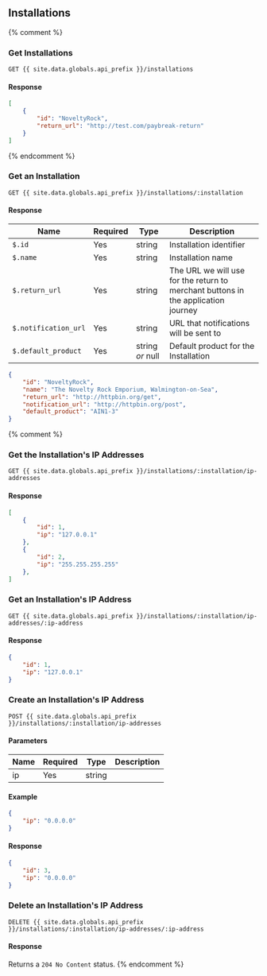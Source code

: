 ## Installations

{% comment %}
### Get Installations

```
GET {{ site.data.globals.api_prefix }}/installations
```

#### Response

```json
[
    {
        "id": "NoveltyRock",
        "return_url": "http://test.com/paybreak-return"
    }
]
```
{% endcomment %}
### Get an Installation

```
GET {{ site.data.globals.api_prefix }}/installations/:installation
```

#### Response
Name | Required | Type | Description
--- | --- | --- | ---
`$.id` | Yes | string | Installation identifier
`$.name` | Yes | string | Installation name
`$.return_url` | Yes | string | The URL we will use for the return to merchant buttons in the application journey
`$.notification_url` | Yes | string | URL that notifications will be sent to
`$.default_product` | Yes | string *or* null | Default product for the Installation

```json
{
    "id": "NoveltyRock",
    "name": "The Novelty Rock Emporium, Walmington-on-Sea",
    "return_url": "http://httpbin.org/get",
    "notification_url": "http://httpbin.org/post",
    "default_product": "AIN1-3"
}
```
{% comment %}
### Get the Installation's IP Addresses

```
GET {{ site.data.globals.api_prefix }}/installations/:installation/ip-addresses
```

#### Response

```json
[
    {
        "id": 1,
        "ip": "127.0.0.1"
    },
    {
        "id": 2,
        "ip": "255.255.255.255"
    },
]
```

### Get an Installation's IP Address

```
GET {{ site.data.globals.api_prefix }}/installations/:installation/ip-addresses/:ip-address
```

#### Response

```json
{
    "id": 1,
    "ip": "127.0.0.1"
}
```

### Create an Installation's IP Address

```
POST {{ site.data.globals.api_prefix }}/installations/:installation/ip-addresses
```

#### Parameters

Name | Required | Type | Description
--- | --- | --- | ---
ip | Yes | string

#### Example

```json
{
    "ip": "0.0.0.0"
}
```

#### Response

```json
{
    "id": 3,
    "ip": "0.0.0.0"
}
```

### Delete an Installation's IP Address

```
DELETE {{ site.data.globals.api_prefix }}/installations/:installation/ip-addresses/:ip-address
```

#### Response

Returns a `204 No Content` status.
{% endcomment %}

